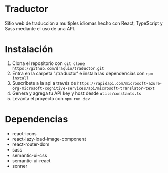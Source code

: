 # Traductor
Sitio web de traducción a multiples idiomas hecho con React, TypeScript y Sass mediante el uso de una API.

# Instalación
1. Clona el repositorio con `git clone https://github.com/draquio/traductor.git`
2. Entra en la carpeta './traductor' e instala las dependencias con `npm install`
3. Suscríbete a la api a través de `https://rapidapi.com/microsoft-azure-org-microsoft-cognitive-services/api/microsoft-translator-text`
4. Genera y agrega tu API key y host desde `utils/constants.ts`
5. Levanta el proyecto con `npm run dev` 

# Dependencias
- react-icons
- react-lazy-load-image-component
- react-router-dom
- sass
- semantic-ui-css
- semantic-ui-react
- sonner